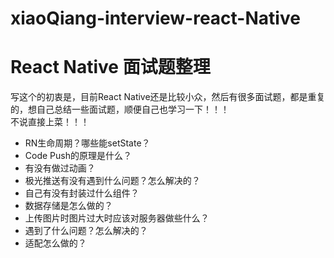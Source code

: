 # xiaoQiang-interview-react-Native
# React Native 面试题整理  
写这个的初衷是，目前React Native还是比较小众，然后有很多面试题，都是重复的，想自己总结一些面试题，顺便自己也学习一下！！！  
不说直接上菜！！！

* RN生命周期？哪些能setState？
* Code Push的原理是什么？
* 有没有做过动画？
* 极光推送有没有遇到什么问题？怎么解决的？
* 自己有没有封装过什么组件？
* 数据存储是怎么做的？
* 上传图片时图片过大时应该对服务器做些什么？
* 遇到了什么问题？怎么解决的？
* 适配怎么做的？
